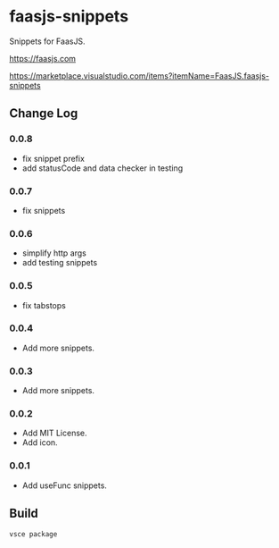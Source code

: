 # faasjs-snippets

Snippets for FaasJS.

https://faasjs.com

https://marketplace.visualstudio.com/items?itemName=FaasJS.faasjs-snippets

## Change Log

### 0.0.8

- fix snippet prefix
- add statusCode and data checker in testing

### 0.0.7

- fix snippets

### 0.0.6

- simplify http args
- add testing snippets

### 0.0.5

- fix tabstops

### 0.0.4

- Add more snippets.

### 0.0.3

- Add more snippets.

### 0.0.2

- Add MIT License.
- Add icon.

### 0.0.1

- Add useFunc snippets.

## Build

    vsce package
